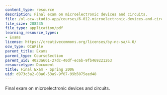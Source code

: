 ```yaml
---
content_type: resource
description: Final exam on microelectronic devices and circuits.
file: /ol-ocw-studio-app/courses/6-012-microelectronic-devices-and-circuits-fall-2009/d973c3a208a653a99f0799b5075eed48_MIT6_012F09_final_s06.pdf
file_size: 208235
file_type: application/pdf
learning_resource_types:
- Exams
license: https://creativecommons.org/licenses/by-nc-sa/4.0/
ocw_type: OCWFile
parent_title: Exams
parent_type: CourseSection
parent_uid: 4023a661-27dc-40df-ec6b-9fb469221263
resourcetype: Document
title: Final Exam - Spring 2006
uid: d973c3a2-08a6-53a9-9f07-99b5075eed48
---
```

Final exam on microelectronic devices and circuits.